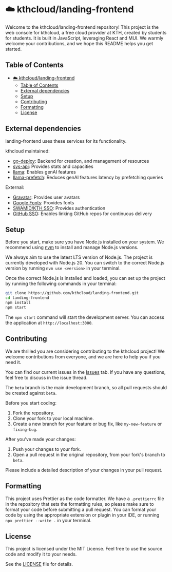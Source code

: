 # ☁️ kthcloud/landing-frontend

Welcome to the kthcloud/landing-frontend repository! This project is the web console for kthcloud, a free cloud provider at KTH, created by students for students. It is built in JavaScript, leveraging React and MUI. We warmly welcome your contributions, and we hope this README helps you get started.

## Table of Contents

- [☁️ kthcloud/landing-frontend](#️-kthcloudlanding-frontend)
  - [Table of Contents](#table-of-contents)
  - [External dependencies](#external-dependencies)
  - [Setup](#setup)
  - [Contributing](#contributing)
  - [Formatting](#formatting)
  - [License](#license)

## External dependencies

landing-frontend uses these services for its functionality.

kthcloud maintained:
-   [go-deploy](https://github.com/kthcloud/go-deploy): Backend for creation, and management of resources
-   [sys-api](https://github.com/kthcloud/sys-api): Provides stats and capacities
-   [llama](https://llama.app.cloud.cbh.kth.se/): Enables genAI features
-   [llama-prefetch](https://github.com/kthcloud/llama-prefetch/): Reduces genAI features latency by prefetching queries
   

External:
-   [Gravatar](https://gravatar.com): Provides user avatars
-   [Google Fonts](https://fonts.google.com): Provides fonts
-   [SWAMID/KTH SSO](https://login.kth.se): Provides authentication
-   [GitHub SSO](https://github.com): Enables linking GitHub repos for continuous delivery 

## Setup

Before you start, make sure you have Node.js installed on your system. We recommend using [nvm](https://github.com/nvm-sh/nvm) to install and manage Node.js versions.

We always aim to use the latest LTS version of Node.js. The project is currently developed with Node.js 20. You can switch to the correct Node.js version by running `nvm use <version>` in your terminal.

Once the correct Node.js is installed and loaded, you can set up the project by running the following commands in your terminal:

```bash
git clone https://github.com/kthcloud/landing-frontend.git
cd landing-frontend
npm install
npm start
```

The `npm start` command will start the development server. You can access the application at `http://localhost:3000`.

## Contributing

We are thrilled you are considering contributing to the kthcloud project! We welcome contributions from everyone, and we are here to help you if you need it.

You can find our current issues in the [Issues](https://github.com/kthcloud/landing-frontend/issues) tab. If you have any questions, feel free to discuss in the issue thread.

The `beta` branch is the main development branch, so all pull requests should be created against `beta`.

Before you start coding:

1. Fork the repository.
2. Clone your fork to your local machine.
3. Create a new branch for your feature or bug fix, like `my-new-feature` or `fixing-bug`.

After you've made your changes:

1. Push your changes to your fork.
2. Open a pull request in the original repository, from your fork's branch to `beta`.

Please include a detailed description of your changes in your pull request.

## Formatting

This project uses Prettier as the code formatter. We have a `.prettierrc` file in the repository that sets the formatting rules, so please make sure to format your code before submitting a pull request. You can format your code by using the appropriate extension or plugin in your IDE, or running `npx prettier --write .` in your terminal.

## License

This project is licensed under the MIT License. Feel free to use the source code and modify it to your needs.

See the [LICENSE](LICENSE) file for details.
